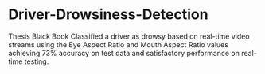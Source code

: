 # Driver-Drowsiness-Detection
Thesis Black Book
Classified a driver as drowsy based on real-time video streams using the Eye Aspect Ratio and Mouth Aspect Ratio values achieving 73% accuracy on test data and satisfactory performance on real-time testing.
